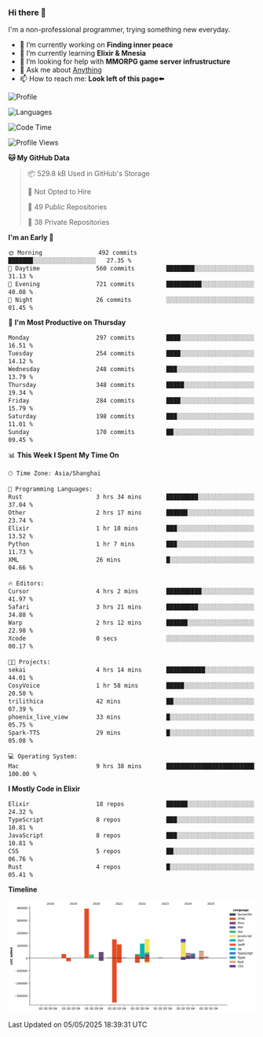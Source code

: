 ### Hi there 👋

I'm a non-professional programmer, trying something new everyday.

<!--
**dyzdyz010/dyzdyz010** is a ✨ _special_ ✨ repository because its `README.md` (this file) appears on your GitHub profile.
-->

- 🔭 I’m currently working on **Finding inner peace**
- 🌱 I’m currently learning **Elixir & Mnesia**
- 🤔 I’m looking for help with **MMORPG game server infrustructure**
- 💬 Ask me about [Anything](https://github.com/dyzdyz010/dyzdyz010/issues)
- 📫 How to reach me: **Look left of this page⬅️**

<!-- - 👯 I’m looking to collaborate on
- 😄 Pronouns: ...
- ⚡ Fun fact: ...
 -->
 
![Profile](https://github-readme-stats.vercel.app/api?username=dyzdyz010&count_private=true&show_icons=true&theme=dracula)

![Languages](https://github-readme-stats.vercel.app/api/top-langs/?username=dyzdyz010&layout=compact&theme=dracula)

<!--START_SECTION:waka-->
![Code Time](http://img.shields.io/badge/Code%20Time-1%2C946%20hrs%2036%20mins-blue)

![Profile Views](http://img.shields.io/badge/Profile%20Views-0-blue)

**🐱 My GitHub Data** 

> 📦 529.8 kB Used in GitHub's Storage 
 > 
> 🚫 Not Opted to Hire
 > 
> 📜 49 Public Repositories 
 > 
> 🔑 38 Private Repositories 
 > 
**I'm an Early 🐤** 

```text
🌞 Morning                492 commits         ███████░░░░░░░░░░░░░░░░░░   27.35 % 
🌆 Daytime                560 commits         ████████░░░░░░░░░░░░░░░░░   31.13 % 
🌃 Evening                721 commits         ██████████░░░░░░░░░░░░░░░   40.08 % 
🌙 Night                  26 commits          ░░░░░░░░░░░░░░░░░░░░░░░░░   01.45 % 
```
📅 **I'm Most Productive on Thursday** 

```text
Monday                   297 commits         ████░░░░░░░░░░░░░░░░░░░░░   16.51 % 
Tuesday                  254 commits         ████░░░░░░░░░░░░░░░░░░░░░   14.12 % 
Wednesday                248 commits         ███░░░░░░░░░░░░░░░░░░░░░░   13.79 % 
Thursday                 348 commits         █████░░░░░░░░░░░░░░░░░░░░   19.34 % 
Friday                   284 commits         ████░░░░░░░░░░░░░░░░░░░░░   15.79 % 
Saturday                 198 commits         ███░░░░░░░░░░░░░░░░░░░░░░   11.01 % 
Sunday                   170 commits         ██░░░░░░░░░░░░░░░░░░░░░░░   09.45 % 
```


📊 **This Week I Spent My Time On** 

```text
🕑︎ Time Zone: Asia/Shanghai

💬 Programming Languages: 
Rust                     3 hrs 34 mins       █████████░░░░░░░░░░░░░░░░   37.04 % 
Other                    2 hrs 17 mins       ██████░░░░░░░░░░░░░░░░░░░   23.74 % 
Elixir                   1 hr 18 mins        ███░░░░░░░░░░░░░░░░░░░░░░   13.52 % 
Python                   1 hr 7 mins         ███░░░░░░░░░░░░░░░░░░░░░░   11.73 % 
XML                      26 mins             █░░░░░░░░░░░░░░░░░░░░░░░░   04.66 % 

🔥 Editors: 
Cursor                   4 hrs 2 mins        ██████████░░░░░░░░░░░░░░░   41.97 % 
Safari                   3 hrs 21 mins       █████████░░░░░░░░░░░░░░░░   34.88 % 
Warp                     2 hrs 12 mins       ██████░░░░░░░░░░░░░░░░░░░   22.98 % 
Xcode                    0 secs              ░░░░░░░░░░░░░░░░░░░░░░░░░   00.17 % 

🐱‍💻 Projects: 
sekai                    4 hrs 14 mins       ███████████░░░░░░░░░░░░░░   44.01 % 
CosyVoice                1 hr 58 mins        █████░░░░░░░░░░░░░░░░░░░░   20.50 % 
trilithica               42 mins             ██░░░░░░░░░░░░░░░░░░░░░░░   07.39 % 
phoenix_live_view        33 mins             █░░░░░░░░░░░░░░░░░░░░░░░░   05.75 % 
Spark-TTS                29 mins             █░░░░░░░░░░░░░░░░░░░░░░░░   05.08 % 

💻 Operating System: 
Mac                      9 hrs 38 mins       █████████████████████████   100.00 % 
```

**I Mostly Code in Elixir** 

```text
Elixir                   18 repos            ██████░░░░░░░░░░░░░░░░░░░   24.32 % 
TypeScript               8 repos             ███░░░░░░░░░░░░░░░░░░░░░░   10.81 % 
JavaScript               8 repos             ███░░░░░░░░░░░░░░░░░░░░░░   10.81 % 
CSS                      5 repos             ██░░░░░░░░░░░░░░░░░░░░░░░   06.76 % 
Rust                     4 repos             █░░░░░░░░░░░░░░░░░░░░░░░░   05.41 % 
```



**Timeline**

![Lines of Code chart](https://raw.githubusercontent.com/dyzdyz010/dyzdyz010/master/assets/bar_graph.png)


 Last Updated on 05/05/2025 18:39:31 UTC
<!--END_SECTION:waka-->
